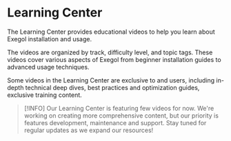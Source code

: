 # Learning Center <Badge type="new" />

The Learning Center provides educational videos to help you learn about Exegol installation and usage.

The videos are organized by track, difficulty level, and topic tags. These videos cover various aspects of Exegol from beginner installation guides to advanced usage techniques.

Some videos in the Learning Center are exclusive to <Badge type="pro"/> and <Badge type="enterprise"/> users, including in-depth technical deep dives, best practices and optimization guides, exclusive training content.

> [!INFO]
> Our Learning Center is featuring few videos for now. We're working on creating more comprehensive content, but our priority is features development, maintenance and support. Stay tuned for regular updates as we expand our resources!

